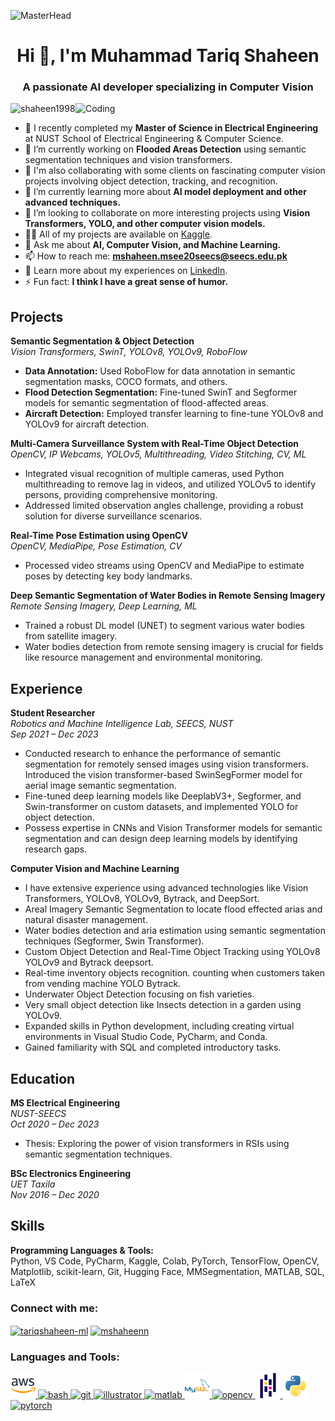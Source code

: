 ![MasterHead](https://cdn.dribbble.com/users/1162077/screenshots/3848914/programmer.gif)
<h1 align="center">Hi 👋, I'm Muhammad Tariq Shaheen</h1>
<h3 align="center">A passionate AI developer specializing in Computer Vision</h3>

<img align="right" alt="Coding" width="400" src="https://miro.medium.com/max/1360/0*7Q3yvSIv_t0ioJ-Z.gif">

<p align="left"> <img src="https://komarev.com/ghpvc/?username=shaheen1998&label=Profile%20views&color=0e75b6&style=flat" alt="shaheen1998" /> </p>

- 🔭 I recently completed my **Master of Science in Electrical Engineering** at NUST School of Electrical Engineering & Computer Science.
- 🔭 I’m currently working on **Flooded Areas Detection** using semantic segmentation techniques and vision transformers.
- 🔭 I'm also collaborating with some clients on fascinating computer vision projects involving object detection, tracking, and recognition.
- 🌱 I’m currently learning more about **AI model deployment and other advanced techniques.**
- 🤝 I’m looking to collaborate on more interesting projects using **Vision Transformers, YOLO, and other computer vision models.**
- 👨‍💻 All of my projects are available on [Kaggle](https://www.kaggle.com/mshaheenn).
- 💬 Ask me about **AI, Computer Vision, and Machine Learning.**
- 📫 How to reach me: **mshaheen.msee20seecs@seecs.edu.pk**
- 📄 Learn more about my experiences on [LinkedIn](https://www.linkedin.com/in/tariqshaheen-ml).
- ⚡ Fun fact: **I think I have a great sense of humor.**

<h2 align="left">Projects</h2>

**Semantic Segmentation & Object Detection**  
*Vision Transformers, SwinT, YOLOv8, YOLOv9, RoboFlow*  
- **Data Annotation:** Used RoboFlow for data annotation in semantic segmentation masks, COCO formats, and others.  
- **Flood Detection Segmentation:** Fine-tuned SwinT and Segformer models for semantic segmentation of flood-affected areas.  
- **Aircraft Detection:** Employed transfer learning to fine-tune YOLOv8 and YOLOv9 for aircraft detection.

**Multi-Camera Surveillance System with Real-Time Object Detection**  
*OpenCV, IP Webcams, YOLOv5, Multithreading, Video Stitching, CV, ML*  
- Integrated visual recognition of multiple cameras, used Python multithreading to remove lag in videos, and utilized YOLOv5 to identify persons, providing comprehensive monitoring.  
- Addressed limited observation angles challenge, providing a robust solution for diverse surveillance scenarios.

**Real-Time Pose Estimation using OpenCV**  
*OpenCV, MediaPipe, Pose Estimation, CV*  
- Processed video streams using OpenCV and MediaPipe to estimate poses by detecting key body landmarks.

**Deep Semantic Segmentation of Water Bodies in Remote Sensing Imagery**  
*Remote Sensing Imagery, Deep Learning, ML*  
- Trained a robust DL model (UNET) to segment various water bodies from satellite imagery.  
- Water bodies detection from remote sensing imagery is crucial for fields like resource management and environmental monitoring.

<h2 align="left">Experience</h2>

**Student Researcher**  
*Robotics and Machine Intelligence Lab, SEECS, NUST*  
*Sep 2021 – Dec 2023*  
- Conducted research to enhance the performance of semantic segmentation for remotely sensed images using vision transformers. Introduced the vision transformer-based SwinSegFormer model for aerial image semantic segmentation.  
- Fine-tuned deep learning models like DeeplabV3+, Segformer, and Swin-transformer on custom datasets, and implemented YOLO for object detection.  
- Possess expertise in CNNs and Vision Transformer models for semantic segmentation and can design deep learning models by identifying research gaps.

**Computer Vision and Machine Learning**   
- I have extensive experience using advanced technologies like Vision Transformers, YOLOv8, YOLOv9, Bytrack, and DeepSort.
- Areal Imagery Semantic Segmentation to locate flood effected arias and natural disaster management.
- Water bodies detection and aria estimation using semantic segmentation techniques (Segformer, Swin Transformer).
- Custom Object Detection and Real-Time Object Tracking using YOLOv8 YOLOv9 and Bytrack deepsort.
- Real-time inventory objects recognition. counting when customers taken from vending machine YOLO Bytrack.
- Underwater Object Detection focusing on fish varieties.
- Very small object detection like Insects detection in a garden using YOLOv9.
- Expanded skills in Python development, including creating virtual environments in Visual Studio Code, PyCharm, and Conda.  
- Gained familiarity with SQL and completed introductory tasks.  


<h2 align="left">Education</h2>

**MS Electrical Engineering**  
*NUST-SEECS*  
*Oct 2020 – Dec 2023*  
- Thesis: Exploring the power of vision transformers in RSIs using semantic segmentation techniques.

**BSc Electronics Engineering**  
*UET Taxila*  
*Nov 2016 – Dec 2020*

<h2 align="left">Skills</h2>

**Programming Languages & Tools:**  
Python, VS Code, PyCharm, Kaggle, Colab, PyTorch, TensorFlow, OpenCV, Matplotlib, scikit-learn, Git, Hugging Face, MMSegmentation, MATLAB, SQL, LaTeX

<h3 align="left">Connect with me:</h3>
<p align="left">
<a href="https://www.linkedin.com/in/tariqshaheen-ml" target="blank"><img align="center" src="https://raw.githubusercontent.com/rahuldkjain/github-profile-readme-generator/master/src/images/icons/Social/linked-in-alt.svg" alt="tariqshaheen-ml" height="30" width="40" /></a>
<a href="https://www.kaggle.com/mshaheenn" target="blank"><img align="center" src="https://raw.githubusercontent.com/rahuldkjain/github-profile-readme-generator/master/src/images/icons/Social/kaggle.svg" alt="mshaheenn" height="30" width="40" /></a>
</p>

<h3 align="left">Languages and Tools:</h3>
<p align="left"> 
    <a href="https://aws.amazon.com" target="_blank" rel="noreferrer"> 
        <img src="https://raw.githubusercontent.com/devicons/devicon/master/icons/amazonwebservices/amazonwebservices-original-wordmark.svg" alt="aws" width="40" height="40"/> 
    </a> 
    <a href="https://www.gnu.org/software/bash/" target="_blank" rel="noreferrer"> 
        <img src="https://www.vectorlogo.zone/logos/gnu_bash/gnu_bash-icon.svg" alt="bash" width="40" height="40"/> 
    </a> 
    <a href="https://git-scm.com/" target="_blank" rel="noreferrer"> 
        <img src="https://www.vectorlogo.zone/logos/git-scm/git-scm-icon.svg" alt="git" width="40" height="40"/> 
    </a> 
    <a href="https://www.adobe.com/in/products/illustrator.html" target="_blank" rel="noreferrer"> 
        <img src="https://www.vectorlogo.zone/logos/adobe_illustrator/adobe_illustrator-icon.svg" alt="illustrator" width="40" height="40"/> 
    </a> 
    <a href="https://www.mathworks.com/" target="_blank" rel="noreferrer"> 
        <img src="https://upload.wikimedia.org/wikipedia/commons/2/21/Matlab_Logo.png" alt="matlab" width="40" height="40"/> 
    </a> 
    <a href="https://www.mysql.com/" target="_blank" rel="noreferrer"> 
        <img src="https://raw.githubusercontent.com/devicons/devicon/master/icons/mysql/mysql-original-wordmark.svg" alt="mysql" width="40" height="40"/> 
    </a> 
    <a href="https://opencv.org/" target="_blank" rel="noreferrer"> 
        <img src="https://www.vectorlogo.zone/logos/opencv/opencv-icon.svg" alt="opencv" width="40" height="40"/> 
    </a> 
    <a href="https://pandas.pydata.org/" target="_blank" rel="noreferrer"> 
        <img src="https://raw.githubusercontent.com/devicons/devicon/2ae2a900d2f041da66e950e4d48052658d850630/icons/pandas/pandas-original.svg" alt="pandas" width="40" height="40"/> 
    </a> 
    <a href="https://www.python.org" target="_blank" rel="noreferrer"> 
        <img src="https://raw.githubusercontent.com/devicons/devicon/master/icons/python/python-original.svg" alt="python" width="40" height="40"/> 
    </a> 
    <a href="https://pytorch.org/" target="_blank" rel="noreferrer"> 
        <img src="https://www.vectorlogo.zone/logos/pytorch/pytorch-icon.svg" alt="pytorch" width="40" height="40"/> 
    </a> 
    <a href="https://scikit-learn.org/" target="_blank" rel="noreferrer"> 
        <img src="https://upload.wikimedia.org/wikipedia/commons/0/05/Scikit_learn_logo_small.svg" alt="scikit_learn" width="40" height="
